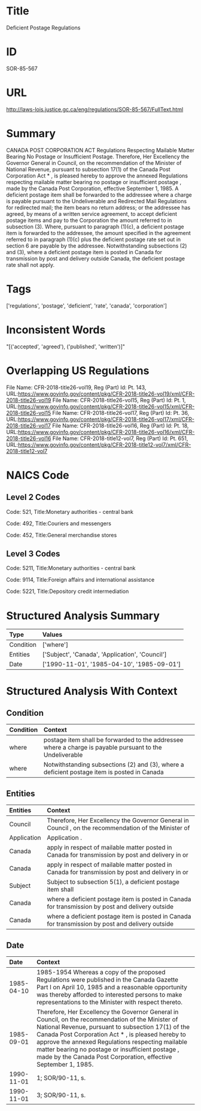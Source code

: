 # Title
Deficient Postage Regulations


# ID
SOR-85-567

# URL
http://laws-lois.justice.gc.ca/eng/regulations/SOR-85-567/FullText.html


# Summary
CANADA POST CORPORATION ACT Regulations Respecting Mailable Matter Bearing No Postage or Insufficient Postage.
Therefore, Her Excellency the Governor General in Council, on the recommendation of the Minister of National Revenue, pursuant to subsection 17(1) of the  Canada Post Corporation Act * , is pleased hereby to approve the annexed  Regulations respecting mailable matter bearing no postage or insufficient postage , made by the Canada Post Corporation, effective September 1, 1985.
A deficient postage item shall be forwarded to the addressee where a charge is payable pursuant to the  Undeliverable and Redirected Mail Regulations  for redirected mail; the item bears no return address; or the addressee has agreed, by means of a written service agreement, to accept deficient postage items and pay to the Corporation the amount referred to in subsection (3).
Where, pursuant to paragraph (1)(c), a deficient postage item is forwarded to the addressee, the amount specified in the agreement referred to in paragraph (1)(c) plus the deficient postage rate set out in section 6 are payable by the addressee.
Notwithstanding subsections (2) and (3), where a deficient postage item is posted in Canada for transmission by post and delivery outside Canada, the deficient postage rate shall not apply.


# Tags
['regulations', 'postage', 'deficient', 'rate', 'canada', 'corporation']


# Inconsistent Words
"[('accepted', 'agreed'), ('published', 'written')]"


# Overlapping US Regulations
File Name: CFR-2018-title26-vol19, Reg (Part) Id: Pt. 143, URL:https://www.govinfo.gov/content/pkg/CFR-2018-title26-vol19/xml/CFR-2018-title26-vol19
File Name: CFR-2018-title26-vol15, Reg (Part) Id: Pt. 1, URL:https://www.govinfo.gov/content/pkg/CFR-2018-title26-vol15/xml/CFR-2018-title26-vol15
File Name: CFR-2018-title26-vol17, Reg (Part) Id: Pt. 36, URL:https://www.govinfo.gov/content/pkg/CFR-2018-title26-vol17/xml/CFR-2018-title26-vol17
File Name: CFR-2018-title26-vol16, Reg (Part) Id: Pt. 18, URL:https://www.govinfo.gov/content/pkg/CFR-2018-title26-vol16/xml/CFR-2018-title26-vol16
File Name: CFR-2018-title12-vol7, Reg (Part) Id: Pt. 651, URL:https://www.govinfo.gov/content/pkg/CFR-2018-title12-vol7/xml/CFR-2018-title12-vol7



# NAICS Code
## Level 2 Codes
Code: 521, Title:Monetary authorities - central bank

Code: 492, Title:Couriers and messengers

Code: 452, Title:General merchandise stores




## Level 3 Codes
Code: 5211, Title:Monetary authorities - central bank

Code: 9114, Title:Foreign affairs and international assistance

Code: 5221, Title:Depository credit intermediation







# Structured Analysis Summary
| Type      | Values                                          |
|:----------|:------------------------------------------------|
| Condition | ['where']                                       |
| Entities  | ['Subject', 'Canada', 'Application', 'Council'] |
| Date      | ['1990-11-01', '1985-04-10', '1985-09-01']      |


# Structured Analysis With Context
 


## Condition
| Condition   | Context                                                                                                  |
|:------------|:---------------------------------------------------------------------------------------------------------|
| where       | postage item shall be forwarded to the addressee where a charge is payable pursuant to the Undeliverable |
| where       | Notwithstanding subsections (2) and (3),  where a deficient postage item is posted in Canada             |


## Entities
| Entities    | Context                                                                                               |
|:------------|:------------------------------------------------------------------------------------------------------|
| Council     | Therefore, Her Excellency the Governor General in  Council , on the recommendation of the Minister of |
| Application | Application .                                                                                         |
| Canada      | apply in respect of mailable matter posted in Canada for transmission by post and delivery in or      |
| Canada      | apply in respect of mailable matter posted in Canada for transmission by post and delivery in or      |
| Subject     | Subject to subsection 5(1), a deficient postage item shall                                            |
| Canada      | where a deficient postage item is posted in Canada  for transmission by post and delivery outside     |
| Canada      | where a deficient postage item is posted in Canada  for transmission by post and delivery outside     |


## Date
| Date       | Context                                                                                                                                                                                                                                                                                                                                                                                    |
|:-----------|:-------------------------------------------------------------------------------------------------------------------------------------------------------------------------------------------------------------------------------------------------------------------------------------------------------------------------------------------------------------------------------------------|
| 1985-04-10 | 1985-1954 Whereas a copy of the proposed Regulations were published in the  Canada Gazette  Part I on April 10, 1985 and a reasonable opportunity was thereby afforded to interested persons to make representations to the Minister with respect thereto.                                                                                                                                 |
| 1985-09-01 | Therefore, Her Excellency the Governor General in Council, on the recommendation of the Minister of National Revenue, pursuant to subsection 17(1) of the  Canada Post Corporation Act * , is pleased hereby to approve the annexed  Regulations respecting mailable matter bearing no postage or insufficient postage , made by the Canada Post Corporation, effective September 1, 1985. |
| 1990-11-01 | 1; SOR/90-11, s.                                                                                                                                                                                                                                                                                                                                                                           |
| 1990-11-01 | 3; SOR/90-11, s.                                                                                                                                                                                                                                                                                                                                                                           |


